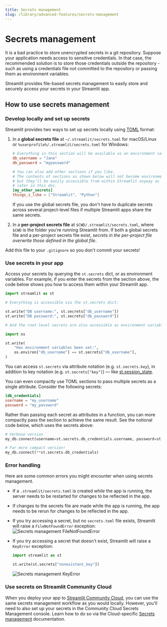 ```yaml
---
title: Secrets management
slug: /library/advanced-features/secrets-management
---
```


# Secrets management

It is a bad practice to store unencrypted secrets in a git repository. Suppose your application needs access to sensitive credentials. In that case, the recommended solution is to store those credentials outside the repository - such as using a credentials file not committed to the repository or passing them as environment variables.

Streamlit provides file-based secrets management to easily store and securely access your secrets in your Streamlit app.

## How to use secrets management

### Develop locally and set up secrets

Streamlit provides two ways to set up secrets locally using [TOML](https://toml.io/en/latest) format:

1. In a **global secrets file** at `~/.streamlit/secrets.toml` for macOS/Linux or `%userprofile%/.streamlit/secrets.toml` for Windows:

   ```toml
   # Everything in this section will be available as an environment variable
   db_username = "Jane"
   db_password = "mypassword"

   # You can also add other sections if you like.
   # The contents of sections as shown below will not become environment variables,
   # but they'll be easily accessible from within Streamlit anyway as we show
   # later in this doc.
   [my_other_secrets]
   things_i_like = ["Streamlit", "Python"]
   ```

   If you use the global secrets file, you don't have to duplicate secrets across several project-level files if multiple Streamlit apps share the same secrets.

2. In a **per-project secrets file** at `$CWD/.streamlit/secrets.toml`, where `$CWD` is the folder you're running Streamlit from. If both a global secrets file and a per-project secrets file exist, _secrets in the per-project file overwrite those defined in the global file_.

<Important>

Add this file to your `.gitignore` so you don't commit your secrets!

</Important>

### Use secrets in your app

Access your secrets by querying the `st.secrets` dict, or as environment variables. For example, if you enter the secrets from the section above, the code below shows you how to access them within your Streamlit app.

```python
import streamlit as st

# Everything is accessible via the st.secrets dict:

st.write("DB username:", st.secrets["db_username"])
st.write("DB password:", st.secrets["db_password"])

# And the root-level secrets are also accessible as environment variables:

import os

st.write(
    "Has environment variables been set:",
    os.environ["db_username"] == st.secrets["db_username"],
)
```

<Tip>

You can access `st.secrets` via attribute notation (e.g. `st.secrets.key`), in addition to key notation (e.g. `st.secrets["key"]`) — like [st.session_state](/library/api-reference/session-state).

</Tip>

You can even compactly use TOML sections to pass multiple secrets as a single attribute. Consider the following secrets:

```toml
[db_credentials]
username = "my_username"
password = "my_password"
```

Rather than passing each secret as attributes in a function, you can more compactly pass the section to achieve the same result. See the notional code below, which uses the secrets above:

```python
# Verbose version
my_db.connect(username=st.secrets.db_credentials.username, password=st.secrets.db_credentials.password)

# Far more compact version!
my_db.connect(**st.secrets.db_credentials)
```

### Error handling

Here are some common errors you might encounter when using secrets management.

- If a `.streamlit/secrets.toml` is created _while_ the app is running, the server needs to be restarted for changes to be reflected in the app.
- If changes to the secrets file are made while the app is running, the app needs to be rerun for changes to be reflected in the app.
- If you try accessing a secret, but no `secrets.toml` file exists, Streamlit will raise a `FileNotFoundError` exception:
  <Image alt="Secrets management FileNotFoundError" src="/images/secrets-filenotfounderror.png" clean />
- If you try accessing a secret that doesn't exist, Streamlit will raise a `KeyError` exception:

  ```python
  import streamlit as st

  st.write(st.secrets["nonexistent_key"])
  ```

    <Image alt="Secrets management KeyError" src="/images/secrets-keyerror.png" clean />

### Use secrets on Streamlit Community Cloud

When you deploy your app to [Streamlit Community Cloud](https://streamlit.io/cloud), you can use the same secrets management workflow as you would locally. However, you'll need to also set up your secrets in the Community Cloud Secrets Management console. Learn how to do so via the Cloud-specific [Secrets management](/streamlit-community-cloud/get-started/deploy-an-app/connect-to-data-sources/secrets-management) documentation.
